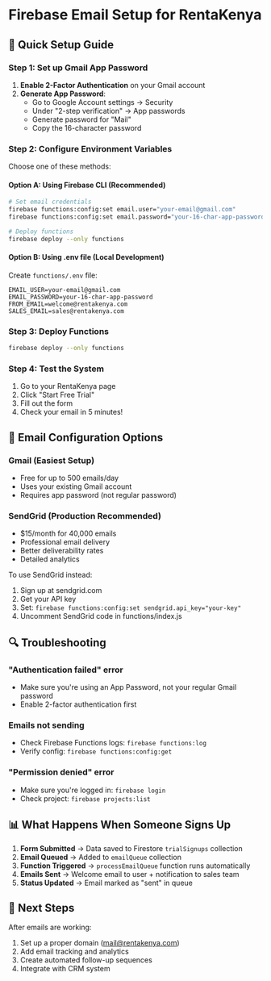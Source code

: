 # Firebase Email Setup for RentaKenya

## 🚀 Quick Setup Guide

### Step 1: Set up Gmail App Password

1. **Enable 2-Factor Authentication** on your Gmail account
2. **Generate App Password**:
   - Go to Google Account settings → Security
   - Under "2-step verification" → App passwords
   - Generate password for "Mail"
   - Copy the 16-character password

### Step 2: Configure Environment Variables

Choose one of these methods:

#### Option A: Using Firebase CLI (Recommended)
```bash
# Set email credentials
firebase functions:config:set email.user="your-email@gmail.com"
firebase functions:config:set email.password="your-16-char-app-password"

# Deploy functions
firebase deploy --only functions
```

#### Option B: Using .env file (Local Development)
Create `functions/.env` file:
```
EMAIL_USER=your-email@gmail.com
EMAIL_PASSWORD=your-16-char-app-password
FROM_EMAIL=welcome@rentakenya.com
SALES_EMAIL=sales@rentakenya.com
```

### Step 3: Deploy Functions
```bash
firebase deploy --only functions
```

### Step 4: Test the System
1. Go to your RentaKenya page
2. Click "Start Free Trial"
3. Fill out the form
4. Check your email in 5 minutes!

## 📧 Email Configuration Options

### Gmail (Easiest Setup)
- Free for up to 500 emails/day
- Uses your existing Gmail account
- Requires app password (not regular password)

### SendGrid (Production Recommended)
- $15/month for 40,000 emails
- Professional email delivery
- Better deliverability rates
- Detailed analytics

To use SendGrid instead:
1. Sign up at sendgrid.com
2. Get your API key
3. Set: `firebase functions:config:set sendgrid.api_key="your-key"`
4. Uncomment SendGrid code in functions/index.js

## 🔍 Troubleshooting

### "Authentication failed" error
- Make sure you're using an App Password, not your regular Gmail password
- Enable 2-factor authentication first

### Emails not sending
- Check Firebase Functions logs: `firebase functions:log`
- Verify config: `firebase functions:config:get`

### "Permission denied" error
- Make sure you're logged in: `firebase login`
- Check project: `firebase projects:list`

## 📊 What Happens When Someone Signs Up

1. **Form Submitted** → Data saved to Firestore `trialSignups` collection
2. **Email Queued** → Added to `emailQueue` collection  
3. **Function Triggered** → `processEmailQueue` function runs automatically
4. **Emails Sent** → Welcome email to user + notification to sales team
5. **Status Updated** → Email marked as "sent" in queue

## 🎯 Next Steps

After emails are working:
1. Set up a proper domain (mail@rentakenya.com)
2. Add email tracking and analytics
3. Create automated follow-up sequences
4. Integrate with CRM system

